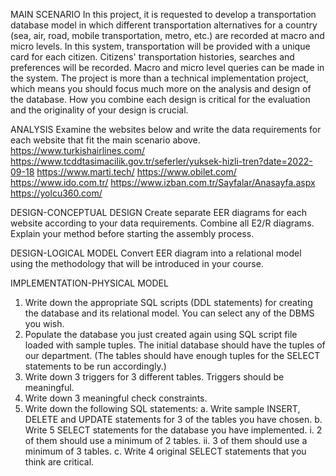 MAIN SCENARIO
In this project, it is requested to develop a transportation database model in which different
transportation alternatives for a country (sea, air, road, mobile transportation, metro, etc.) are
recorded at macro and micro levels. In this system, transportation will be provided with a unique card
for each citizen. Citizens' transportation histories, searches and preferences will be recorded. Macro
and micro level queries can be made in the system.
The project is more than a technical implementation project, which means you should focus much
more on the analysis and design of the database. How you combine each design is critical for the
evaluation and the originality of your design is crucial.

ANALYSIS
Examine the websites below and write the data requirements for
each website that fit the main scenario above.
https://www.turkishairlines.com/
https://www.tcddtasimacilik.gov.tr/seferler/yuksek-hizli-tren?date=2022-09-18
https://www.marti.tech/
https://www.obilet.com/
https://www.ido.com.tr/
https://www.izban.com.tr/Sayfalar/Anasayfa.aspx
https://yolcu360.com/


DESIGN-CONCEPTUAL DESIGN
Create separate EER diagrams for each website according to your data
requirements.
Combine all E2/R diagrams. Explain your method before starting the assembly process.


DESIGN-LOGICAL MODEL
Convert EER diagram into a relational model using the methodology that will be
introduced in your course.


IMPLEMENTATION-PHYSICAL MODEL
1.  Write down the appropriate SQL scripts (DDL statements) for creating the database
and its relational model. You can select any of the DBMS you wish.
2.  Populate the database you just created again using SQL script file loaded with sample
tuples. The initial database should have the tuples of our department. (The tables should
have enough tuples for the SELECT statements to be run accordingly.)
3.  Write down 3 triggers for 3 different tables. Triggers should be meaningful.
4.  Write down 3 meaningful check constraints.
5. Write down the following SQL statements:
a.  Write sample INSERT, DELETE and UPDATE statements for 3 of the tables you
have chosen.
b. Write 5 SELECT statements for the database you have implemented.
i.  2 of them should use a minimum of 2 tables.
ii. 3 of them should use a minimum of 3 tables.
c.  Write 4 original SELECT statements that you think are critical.
